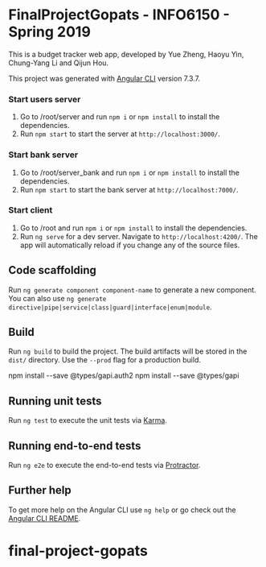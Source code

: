 # FinalProjectGopats - INFO6150 - Spring 2019

This is a budget tracker web app, developed by Yue Zheng, Haoyu Yin, Chung-Yang Li and Qijun Hou. 

This project was generated with [Angular CLI](https://github.com/angular/angular-cli) version 7.3.7.

### Start users server

1. Go to /root/server and run `npm i` or `npm install` to install the dependencies.
2. Run `npm start` to start the server at `http://localhost:3000/`.

### Start bank server

1. Go to /root/server_bank and run `npm i` or `npm install` to install the dependencies.
2. Run `npm start` to start the bank server at `http://localhost:7000/`.

### Start client

1. Go to /root and run `npm i` or `npm install` to install the dependencies. 
2. Run `ng serve` for a dev server. Navigate to `http://localhost:4200/`. The app will automatically reload if you change any of the source files.

## Code scaffolding

Run `ng generate component component-name` to generate a new component. You can also use `ng generate directive|pipe|service|class|guard|interface|enum|module`.

## Build

Run `ng build` to build the project. The build artifacts will be stored in the `dist/` directory. Use the `--prod` flag for a production build.

npm install --save @types/gapi.auth2
npm install --save @types/gapi
## Running unit tests

Run `ng test` to execute the unit tests via [Karma](https://karma-runner.github.io).

## Running end-to-end tests

Run `ng e2e` to execute the end-to-end tests via [Protractor](http://www.protractortest.org/).

## Further help

To get more help on the Angular CLI use `ng help` or go check out the [Angular CLI README](https://github.com/angular/angular-cli/blob/master/README.md).
# final-project-gopats
